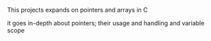 This projects expands on pointers and arrays in C

it goes in-depth about pointers; their usage and handling
and variable scope